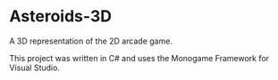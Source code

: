 # Asteroids-3D
A 3D representation of the 2D arcade game.

This project was written in C# and uses the Monogame Framework for Visual Studio.
